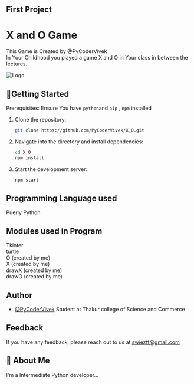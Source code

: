 
## First Project 

# X and O Game

This Game is Created by @PyCoderVivek \
In Your Childhood you played a game X and O in Your class 
in between the lectures. 





![Logo](https://play-lh.googleusercontent.com/lvaVZw8V4U8Ki-1-VQXWWU-bwDqrx1sA2_-8lJv07e3RMAZZyHOTOC_-9ISm8wpiQxNt)

## 🚀Getting Started
Prerequisites:
Ensure You have `python`and `pip` , `npm` installed
1. Clone the repository:

   ```bash
   git clone https://github.com/PyCoderVivek/X_O.git
   ```

2. Navigate into the directory and install dependencies:

   ```bash
   cd X_O
   npm install
   ```

3. Start the development server:
   ```bash
   npm start
   ```
## Programming Language used
Puerly Python 
## Modules used in Program 

Tkinter \
turtle\
O (created by me)\
X (created by me)\
drawX (created by me)\
drawO (created by me)


## Author

- [@PyCoderVivek](https://www.github.com/PyCoderVivek)
Student at Thakur college of Science and Commerce


## Feedback

If you have any feedback, please reach out to us at swiezff@gmail.com


## 🚀 About Me
I'm a Intermediate Python developer...
